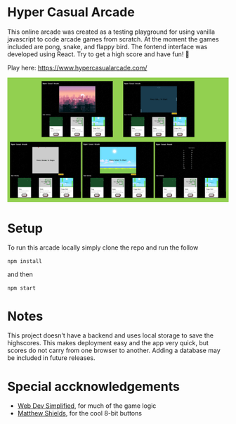 # Hyper Casual Arcade
This online arcade was created as a testing playground for using vanilla javascript to code arcade games from scratch. At the moment the games included are pong, snake, and flappy bird. The fontend interface was developed using React. Try to get a high score and have fun! :snake:

Play here: https://www.hypercasualarcade.com/

<p align="center">
  <img src="client/public/imgs/readme/20220521_Screenshots.png" />
</p>

# Setup
To run this arcade locally simply clone the repo and run the follow
```
npm install
```

and then 
```
npm start
```
# Notes
This project doesn't have a backend and uses local storage to save the highscores. This makes deployment easy and the app very quick, but scores do not carry from one browser to another. Adding a database may be included in future releases.

# Special accknowledgements
* [Web Dev Simplified](https://www.youtube.com/channel/UCFbNIlppjAuEX4znoulh0Cw), for much of the game logic
* [Matthew Shields](https://codepen.io/MatthewShields/pen/pwrXpV), for the cool 8-bit buttons
